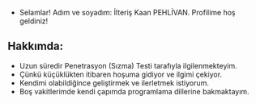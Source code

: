 - Selamlar! Adım ve soyadım: İlteriş Kaan PEHLİVAN. Profilime hoş geldiniz!

## Hakkımda: 
- Uzun süredir Penetrasyon (Sızma) Testi tarafıyla ilgilenmekteyim. 
- Çünkü küçüklükten itibaren hoşuma gidiyor ve ilgimi çekiyor.
- Kendimi olabildiğince geliştirmek ve ilerletmek istiyorum.
- Boş vakitlerimde kendi çapımda programlama dillerine bakmaktayım.

